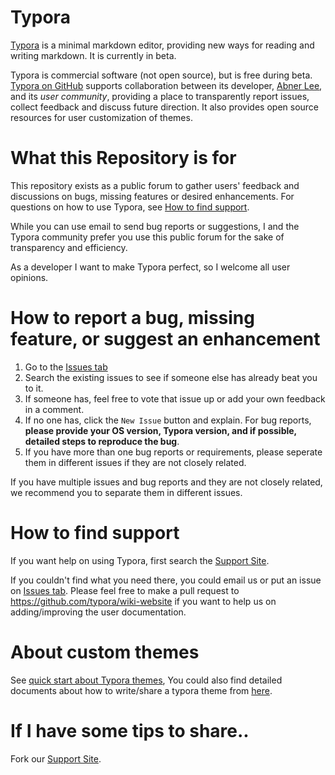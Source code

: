 # Typora

[Typora](http://typora.io) is a minimal markdown editor, providing new ways for reading and writing markdown. It is currently in beta.

Typora is commercial software (not open source), but is free during beta. [Typora on GitHub](https://github.com/typora) supports collaboration between its developer, [Abner Lee](http://abnerlee.github.io), and its *user community*, providing a place to transparently report issues, collect feedback and discuss future direction. It also provides open source resources for user customization of themes.

# What this Repository is for

This repository exists as a public forum to gather users' feedback and discussions on bugs, missing features or desired enhancements. For questions on how to use Typora, see [How to find support](#how-to-find-support).

While you can use email to send bug reports or suggestions, I and the Typora community prefer you use this public forum for the sake of transparency and efficiency.  

As a developer I want to make Typora perfect, so I welcome all user opinions.

# How to report a bug, missing feature, or suggest an enhancement

1. Go to the [Issues tab](https://github.com/typora/typora-issues/issues)
2. Search the existing issues to see if someone else has already beat you to it. 
3. If someone has, feel free to vote that issue up or add your own feedback in a comment.
4. If no one has, click the `New Issue` button and explain. For bug reports, **please provide your OS version, Typora version, and if possible, detailed steps to reproduce the bug**.
5. If you have more than one bug reports or requirements, please seperate them in different issues if they are not closely related.

If you have multiple issues and bug reports and they are not closely related, we recommend you to separate them in different issues.

# How to find support

If you want help on using Typora, first search the [Support Site](http://support.typora.io). 

If you couldn't find what you need there, you could email us or put an issue on [Issues tab](https://github.com/typora/typora-issues/issues). Please feel free to make a pull request to <https://github.com/typora/wiki-website> if you want to help us on adding/improving the user documentation.

# About custom themes

See [quick start about Typora themes](support.typora.io/About-Themes/), You could also find detailed documents about how to write/share a typora theme from [here](http://theme.typora.io/doc/).

# If I have some tips to share..

Fork our [Support Site](http://support.typora.io).




